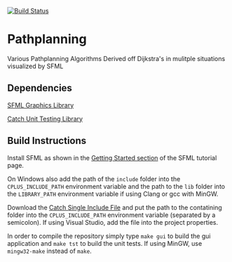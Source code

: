 [![Build Status](https://travis-ci.org/kim366/Pathplanning.svg?branch=master)](https://travis-ci.org/kim366/Pathplanning)

# Pathplanning
Various Pathplanning Algorithms Derived off Dijkstra's in mulitple situations visualized by SFML

## Dependencies
[SFML Graphics Library](https://github.com/SFML/SFML)

[Catch Unit Testing Library](https://github.com/philsquared/Catch)

## Build Instructions

Install SFML as shown in the [Getting Started section](https://www.sfml-dev.org/tutorials/2.1/#getting-started) of the SFML tutorial page.

On Windows also add the path of the `include` folder into the `CPLUS_INCLUDE_PATH` environment variable and the path to the `lib` folder into the `LIBRARY_PATH` environment variable if using Clang or gcc with MinGW.

Download the [Catch Single Include File](https://github.com/philsquared/Catch/blob/master/single_include/catch.hpp) and put the path to the contatining folder into the `CPLUS_INCLUDE_PATH` environment variable (separated by a semicolon). If using Visual Studio, add the file into the project properties.

In order to compile the repository simply type `make gui` to build the gui application and `make tst` to build the unit tests. If using MinGW, use `mingw32-make` instead of `make`.
